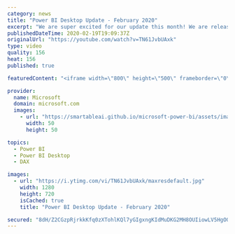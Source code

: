```yaml
---
category: news
title: "Power BI Desktop Update - February 2020"
excerpt: "We are super excited for our update this month! We are releasing two of our top community requests: incremental refresh for Power BI Pro and hierarchical slicer. Additionally, we’ve added some improvements to the new ribbon and a couple new DAX functions. Since our last release, there have been several"
publishedDateTime: 2020-02-19T19:09:37Z
originalUrl: "https://youtube.com/watch?v=TN61JvbUAxk"
type: video
quality: 156
heat: 156
published: true

featuredContent: "<iframe width=\"800\" height=\"500\" frameborder=\"0\" src=\"https://www.youtube.com/embed/TN61JvbUAxk\" allow=\"accelerometer; autoplay; encrypted-media; gyroscope; picture-in-picture\" allowfullscreen></iframe>"

provider:
  name: Microsoft
  domain: microsoft.com
  images:
    - url: "https://smartableai.github.io/microsoft-power-bi/assets/images/organizations/microsoft.com-50x50.jpg"
      width: 50
      height: 50

topics:
  - Power BI
  - Power BI Desktop
  - DAX

images:
  - url: "https://i.ytimg.com/vi/TN61JvbUAxk/maxresdefault.jpg"
    width: 1280
    height: 720
    isCached: true
    title: "Power BI Desktop Update - February 2020"

secured: "8dH/Z2CGzpRjrkkKfq0zXTohlKQl7yGIgxngKIdMuDKG2MH8OUIiowLV5HgOQTV4iiv1Ha+XoqTnaefwUWugbQlGc7Yol/xKh1s2SB1jW7txf4i9rxjkjkAvTzV30T59VNu1P38OJstsoQbgtZDXmEjy45RWHKKWrsw1ZS74ckyrm0DE7E23ZWQUtS5MGqMkX2DLwT4U6K9G+9lLBSQKcMPeuie0iBSfmkcBb8/WPsCjkE2aYvQGn4tZVyhS3legIubBH+VnqCO16LhETTOTE6tUtKb6tqU3NoB36+zuduyObws2m3JldqtVv3pNMDh++bK43iCMol0qN5UL0x/QzXGxVEBYP++ePm8/PqXnDu82bp8XILKjPF1mQne9ZrX8MGzygbYbFS6oIA9KF0EAbngupowQa7RLk6WSJsjV+kVSgnc4liUveiKTHjN74nSj;M5dwF38bMEua1HMTPkBqAA=="
---
```


